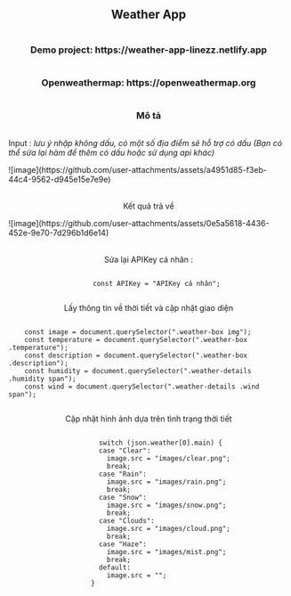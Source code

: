 <div style="display: flex;
flex-direction: column;align-items: center; justify-content: center;">
        <h2>Weather App</h2>
        <h3>Demo project: https://weather-app-linezz.netlify.app</h3>
        <h3>Openweathermap: https://openweathermap.org</h3>
        <h3>Mô tả</h3>
        <p>Input : <i>lưu ý nhập không dấu, có một số địa điểm sẽ hỗ trợ có dấu (Bạn có thể sửa lại hàm để thêm có dấu hoặc sử dụng api khác)</i></p>
        ![image](https://github.com/user-attachments/assets/a4951d85-f3eb-44c4-9562-d945e15e7e9e)
        <br>
        <br>
        <p>Kết quả trả về</p>
        ![image](https://github.com/user-attachments/assets/0e5a5618-4436-452e-9e70-7d296b1d6e14)
        <br>
        <br>
        <p>Sửa lại APIKey cá nhân :</p>

        const APIKey = "APIKey cá nhân";

 <p>Lấy thông tin về thời tiết và cập nhật giao diện</p>

        const image = document.querySelector(".weather-box img");
        const temperature = document.querySelector(".weather-box .temperature");
        const description = document.querySelector(".weather-box .description");
        const humidity = document.querySelector(".weather-details .humidity span");
        const wind = document.querySelector(".weather-details .wind span");
<p>Cập nhật hình ảnh dựa trên tình trạng thời tiết</p>

            switch (json.weather[0].main) {
            case "Clear":
              image.src = "images/clear.png";
              break;
            case "Rain":
              image.src = "images/rain.png";
              break;
            case "Snow":
              image.src = "images/snow.png";
              break;
            case "Clouds":
              image.src = "images/cloud.png";
              break;
            case "Haze":
              image.src = "images/mist.png";
              break;
            default:
              image.src = "";
          }
</div>
